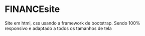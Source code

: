 # FINANCEsite
Site em html, css usando a framework de bootstrap. Sendo 100% responsivo e adaptado a todos os tamanhos de tela
